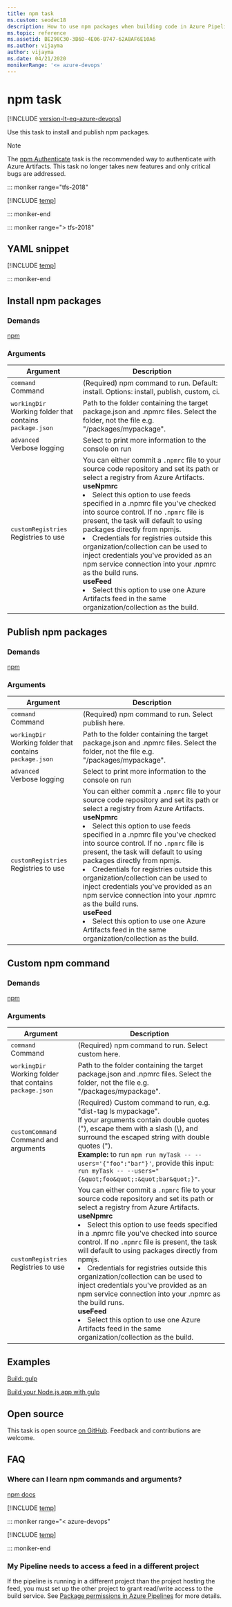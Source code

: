 ```yaml
---
title: npm task
ms.custom: seodec18
description: How to use npm packages when building code in Azure Pipelines
ms.topic: reference
ms.assetid: BE298C30-3B6D-4E06-B747-62A8AF6E10A6
ms.author: vijayma
author: vijayma
ms.date: 04/21/2020
monikerRange: '<= azure-devops'
---
```


# npm task

[!INCLUDE [version-lt-eq-azure-devops](../../../includes/version-lt-eq-azure-devops.md)]

Use this task to install and publish npm packages.

> [!NOTE]
> The [npm Authenticate](npm-authenticate.md) task is the recommended way to authenticate with Azure Artifacts. This task no longer takes new features and only critical bugs are addressed.

::: moniker range="tfs-2018"

[!INCLUDE [temp](../../includes/concept-rename-note.md)]

::: moniker-end

::: moniker range="> tfs-2018"

## YAML snippet

[!INCLUDE [temp](../includes/yaml/NpmV1.md)]

::: moniker-end

## Install npm packages

### Demands
[npm](https://nodejs.org/en/download/)

### Arguments

|Argument|Description|
|--- |--- |
|`command`<br/>Command| (Required) npm command to run. Default: install. Options: install, publish, custom, ci. |
|`workingDir`<br/>Working folder that contains `package.json` | Path to the folder containing the target package.json and .npmrc files. Select the folder, not the file e.g. "/packages/mypackage".|
|`advanced` <br/>Verbose logging| Select to print more information to the console on run|
|`customRegistries`<br/>Registries to use|You can either commit a `.npmrc` file to your source code repository and set its path or select a registry from Azure Artifacts.<br/>**useNpmrc**<br/><li>Select this option to use feeds specified in a .npmrc file you've checked into source control. If no `.npmrc` file is present, the task will default to using packages directly from npmjs. <br/><li>Credentials for registries outside this organization/collection can be used to inject credentials you've provided as an npm service connection into your .npmrc as the build runs.<br/>**useFeed**<br/><li>Select this option to use one Azure Artifacts feed in the same organization/collection as the build.|

## Publish npm packages

### Demands

[npm](https://nodejs.org/en/download/)

### Arguments

|Argument|Description|
|--- |--- |
|`command`<br/>Command| (Required) npm command to run. Select publish here.|
|`workingDir`<br/>Working folder that contains `package.json`| Path to the folder containing the target package.json and .npmrc files. Select the folder, not the file e.g. "/packages/mypackage".|
|`advanced` <br/>Verbose logging| Select to print more information to the console on run|
|`customRegistries`<br/>Registries to use|You can either commit a `.npmrc` file to your source code repository and set its path or select a registry from Azure Artifacts.<br/>**useNpmrc**<br/><li>Select this option to use feeds specified in a .npmrc file you've checked into source control. If no `.npmrc` file is present, the task will default to using packages directly from npmjs. <br/><li>Credentials for registries outside this organization/collection can be used to inject credentials you've provided as an npm service connection into your .npmrc as the build runs.<br/>**useFeed**<br/><li>Select this option to use one Azure Artifacts feed in the same organization/collection as the build.|

## Custom npm command

### Demands

[npm](https://nodejs.org/en/download/)

### Arguments

|Argument|Description|
|--- |--- |
|`command`<br/>Command| (Required) npm command to run. Select custom here.|
|`workingDir`<br/>Working folder that contains `package.json`| Path to the folder containing the target package.json and .npmrc files. Select the folder, not the file e.g. "/packages/mypackage".|
|`customCommand`<br/>Command and arguments| (Required) Custom command to run, e.g. \"dist-tag ls mypackage\". <br/> If your arguments contain double quotes ("), escape them with a slash (\\), and surround the escaped string with double quotes ("). <br/>**Example:** to run `npm run myTask -- --users='{"foo":"bar"}'`, provide this input: `run myTask -- --users="{&quot;foo&quot;:&quot;bar&quot;}"`.| 
|`customRegistries`<br/>Registries to use|You can either commit a `.npmrc` file to your source code repository and set its path or select a registry from Azure Artifacts.<br/>**useNpmrc**<br/><li>Select this option to use feeds specified in a .npmrc file you've checked into source control. If no `.npmrc` file is present, the task will default to using packages directly from npmjs. <br/><li>Credentials for registries outside this organization/collection can be used to inject credentials you've provided as an npm service connection into your .npmrc as the build runs.<br/>**useFeed**<br/><li>Select this option to use one Azure Artifacts feed in the same organization/collection as the build.|

## Examples

[Build: gulp](../build/gulp.md)

[Build your Node.js app with gulp](../../ecosystems/javascript.md)

## Open source

This task is open source [on GitHub](https://github.com/Microsoft/azure-pipelines-tasks). Feedback and contributions are welcome.

## FAQ

### Where can I learn npm commands and arguments?

[npm docs](https://docs.npmjs.com/)

<!-- BEGINSECTION class="md-qanda" -->

[!INCLUDE [temp](../../includes/qa-agents.md)]

::: moniker range="< azure-devops"

[!INCLUDE [temp](../../includes/qa-versions.md)]

::: moniker-end

### My Pipeline needs to access a feed in a different project

If the pipeline is running in a different project than the project hosting the feed, you must set up the other project to grant read/write access to the build service. See [Package permissions in Azure Pipelines](../../../artifacts/feeds/feed-permissions.md#pipelines-permissions) for more details.

<!-- ENDSECTION -->
